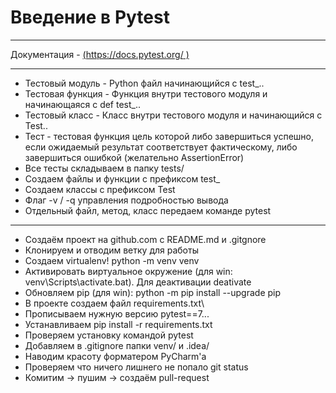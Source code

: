# Введение в Pytest
***
Документация - [(https://docs.pytest.org/ )](https://docs.pytest.org/ )
***

 - Тестовый модуль - Python файл начинающийся с test_..
 - Тестовая функция - Функция внутри тестового модуля и начинающаяся с def test_..
 - Тестовый класс - Класс внутри тестового модуля и начинающийся с Test..
 - Тест - тестовая функция цель которой либо завершиться успешно, если ожидаемый результат соответствует фактическому, либо завершиться ошибкой (желательно AssertionError)
 - Все тесты складываем в папку tests/
 - Создаем файлы и функции с префиксом test_
 - Создаем классы с префиксом Test
 - Флаг -v / -q управления подробностью вывода
 - Отдельный файл, метод, класс передаем команде pytest

***
 - Создаём проект на github.com с README.md и .gitgnore
 - Клонируем и отводим ветку для работы
 - Создаем virtualenv! python -m venv venv
 - Активировать виртуальное окружение (для win: venv\Scripts\activate.bat). Для деактивации deativate 
 - Обновляем pip (для win): python -m pip install --upgrade pip
 - В проекте создаем файл requirements.txt\
 - Прописываем нужную версию pytest==7...
 - Устанавливаем pip install -r requirements.txt
 - Проверяем установку командой pytest
 - Добавляем в .gitignore папки venv/ и .idea/
 - Наводим красоту форматером PyCharm'a
 - Проверяем что ничего лишнего не попало git status
 - Комитим -> пушим -> создаём pull-request
